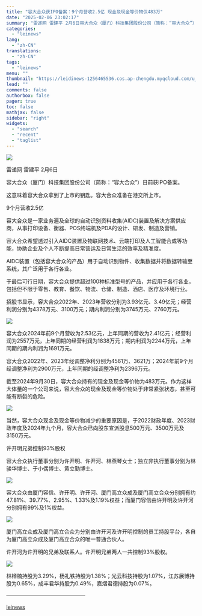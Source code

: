 ```yaml
---
title: "容大合众获IPO备案：9个月营收2.5亿 现金及现金等价物仅483万"
date: "2025-02-06 23:02:17"
summary: "雷递网 雷建平 2月6日容大合众（厦门）科技集团股份公司（简称：“容大合众”）日前获IPO备案。这意..."
categories:
  - "leinews"
lang:
  - "zh-CN"
translations:
  - "zh-CN"
tags:
  - "leinews"
menu: ""
thumbnail: "https://leidinews-1256465536.cos.ap-chengdu.myqcloud.com/u_News/20250206/6387447973395196648466422.jpeg"
lead: ""
comments: false
authorbox: false
pager: true
toc: false
mathjax: false
sidebar: "right"
widgets:
  - "search"
  - "recent"
  - "taglist"
---
```


![](https://p3-sign.toutiaoimg.com/tos-cn-i-axegupay5k/a8beb8220e3c4af890559720df46e5dd~tplv-tt-origin-web:gif.jpeg?_iz=58558&from=article.pc_detail&lk3s=953192f4&x-expires=1739458810&x-signature=WFjrUMfQoU8Q1BKu5LTD0DCHvZo%3D)

雷递网 雷建平 2月6日

容大合众（厦门）科技集团股份公司（简称：“容大合众”）日前获IPO备案。

这意味着容大合众拿到了上市的钥匙。容大合众准备在港交所上市。

9个月营收2.5亿

容大合众是一家业务遍及全球的自动识别资料收集(AIDC)装置及解决方案供应商，从事打印设备、衡器、POS终端机及PDA的设计、研发、制造及营销。

容大合众希望透过引入AIDC装置及物联网技术、云端打印及人工智能合成等功能，协助企业及个人不断提高日常营运及日常生活的效率及精准度。

AIDC装置（包括容大合众的产品）用于自动识别物件、收集数据并将数据转输至系统，其广泛用于各行各业。

于最后可行日期，容大合众提供超过100种标准型号的产品，并应用于各行各业，包括但不限于零售、教育、餐饮、物流、仓储、制造、酒店、医疗及环境行业。

招股书显示，容大合众2022年、2023年营收分别为3.93亿元、3.49亿元；经营利润分别为4378万元、3100万元；期内利润分别为3745万元、2760万元。

![](https://p3-sign.toutiaoimg.com/tos-cn-i-6w9my0ksvp/ac5aa7f58b76411b898d3ccead3f578f~tplv-tt-origin-web:gif.jpeg?_iz=58558&from=article.pc_detail&lk3s=953192f4&x-expires=1739458810&x-signature=fPRKqwA7jD5WekykICZBw%2BWKXcE%3D)

容大合众2024年前9个月营收为2.53亿元，上年同期的营收为2.41亿元；经营利润为2557万元，上年同期的经营利润为1838万元；期内利润为2244万元，上年同期的期内利润为1691万元。

容大合众2022年、2023年经调整净利分别为4561万、3621万；2024年前9个月经调整净利为2900万元，上年同期的经调整净利为2396万元。

截至2024年9月30日，容大合众持有的现金及现金等价物为483万元。作为这样大体量的一个公司来说，容大合众的现金及现金等价物处于非常紧张状态，甚至可能有断裂的危险。

![](https://p3-sign.toutiaoimg.com/tos-cn-i-6w9my0ksvp/059b48d4f71247309df65ecb83beac9b~tplv-tt-origin-web:gif.jpeg?_iz=58558&from=article.pc_detail&lk3s=953192f4&x-expires=1739458810&x-signature=S8QivWFaq%2Fe41azYdChe3smsatA%3D)

当然，容大合众现金及现金等价物减少的重要原因是，于2022财政年度、2023财政年度及2024年九个月，容大合众已向股东宣派股息500万元、3500万元及3150万元。

许开明兄弟控制93%股权

容大合众执行董事分别为许开明、许开河、林燕琴女士；独立非执行董事分别为林骏华博士、于小偶博士、黄立勤博士。

![](https://p3-sign.toutiaoimg.com/tos-cn-i-6w9my0ksvp/a90aeb2c2a9140f68e58e1f140d0a30c~tplv-tt-origin-web:gif.jpeg?_iz=58558&from=article.pc_detail&lk3s=953192f4&x-expires=1739458810&x-signature=wxmw0LQ3Ywp6lM0f0pRplE8CF6w%3D)

容大合众由厦门容信、许开明、许开河、厦门高立众成及厦门高立合众分别拥有约47.81%、39.77%、2.95%、1.33%及1.19%权益；而厦门容信由许开明及许开河分别拥有99%及1%权益。

![](https://p3-sign.toutiaoimg.com/tos-cn-i-6w9my0ksvp/f78ba03827d441cab0e87d0b6cba9347~tplv-tt-origin-web:gif.jpeg?_iz=58558&from=article.pc_detail&lk3s=953192f4&x-expires=1739458810&x-signature=%2FuxaQ5nYz2OrtFNKOLmTDL2Oeyw%3D)

厦门高立众成及厦门高立合众为分别由许开河及许开明控制的员工持股平台，各自为厦门高立众成及厦门高立合众的唯一普通合伙人。

许开河为许开明的兄弟及联系人。许开明兄弟两人一共控制93%股权。

![](https://p3-sign.toutiaoimg.com/tos-cn-i-6w9my0ksvp/d02e68e9f7994bfb86d3ad6062d1d17a~tplv-tt-origin-web:gif.jpeg?_iz=58558&from=article.pc_detail&lk3s=953192f4&x-expires=1739458810&x-signature=HJy0kcCJ1vO%2FLIV5yZgEwCsVa%2FY%3D)

林桦楠持股为3.29%，杨礼铁持股为1.38%；光云科技持股为1.07%，江苏展博持股为0.65%，成丰君华持股为0.49%，嘉熠君德持股为0.07%。

———————————————

[leinews](https://www.leinews.com/n28967/detail.html)
